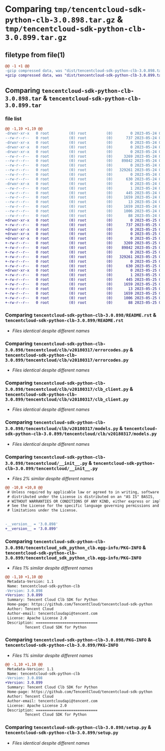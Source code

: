 # Comparing `tmp/tencentcloud-sdk-python-clb-3.0.898.tar.gz` & `tmp/tencentcloud-sdk-python-clb-3.0.899.tar.gz`

## filetype from file(1)

```diff
@@ -1 +1 @@
-gzip compressed data, was "dist/tencentcloud-sdk-python-clb-3.0.898.tar", last modified: Wed May 24 01:52:40 2023, max compression
+gzip compressed data, was "dist/tencentcloud-sdk-python-clb-3.0.899.tar", last modified: Thu May 25 00:21:59 2023, max compression
```

## Comparing `tencentcloud-sdk-python-clb-3.0.898.tar` & `tencentcloud-sdk-python-clb-3.0.899.tar`

### file list

```diff
@@ -1,19 +1,19 @@
-drwxr-xr-x   0 root         (0) root         (0)        0 2023-05-24 01:52:40.000000 tencentcloud-sdk-python-clb-3.0.898/
--rw-r--r--   0 root         (0) root         (0)      737 2023-05-24 01:52:39.000000 tencentcloud-sdk-python-clb-3.0.898/README.rst
-drwxr-xr-x   0 root         (0) root         (0)        0 2023-05-24 01:52:40.000000 tencentcloud-sdk-python-clb-3.0.898/tencentcloud/
-drwxr-xr-x   0 root         (0) root         (0)        0 2023-05-24 01:52:40.000000 tencentcloud-sdk-python-clb-3.0.898/tencentcloud/clb/
-drwxr-xr-x   0 root         (0) root         (0)        0 2023-05-24 01:52:40.000000 tencentcloud-sdk-python-clb-3.0.898/tencentcloud/clb/v20180317/
--rw-r--r--   0 root         (0) root         (0)     3269 2023-05-24 01:52:39.000000 tencentcloud-sdk-python-clb-3.0.898/tencentcloud/clb/v20180317/errorcodes.py
--rw-r--r--   0 root         (0) root         (0)    89842 2023-05-24 01:52:39.000000 tencentcloud-sdk-python-clb-3.0.898/tencentcloud/clb/v20180317/clb_client.py
--rw-r--r--   0 root         (0) root         (0)        0 2023-05-24 01:52:39.000000 tencentcloud-sdk-python-clb-3.0.898/tencentcloud/clb/v20180317/__init__.py
--rw-r--r--   0 root         (0) root         (0)   329261 2023-05-24 01:52:39.000000 tencentcloud-sdk-python-clb-3.0.898/tencentcloud/clb/v20180317/models.py
--rw-r--r--   0 root         (0) root         (0)        0 2023-05-24 01:52:39.000000 tencentcloud-sdk-python-clb-3.0.898/tencentcloud/clb/__init__.py
--rw-r--r--   0 root         (0) root         (0)      630 2023-05-24 01:52:39.000000 tencentcloud-sdk-python-clb-3.0.898/tencentcloud/__init__.py
-drwxr-xr-x   0 root         (0) root         (0)        0 2023-05-24 01:52:40.000000 tencentcloud-sdk-python-clb-3.0.898/tencentcloud_sdk_python_clb.egg-info/
--rw-r--r--   0 root         (0) root         (0)        1 2023-05-24 01:52:40.000000 tencentcloud-sdk-python-clb-3.0.898/tencentcloud_sdk_python_clb.egg-info/dependency_links.txt
--rw-r--r--   0 root         (0) root         (0)      445 2023-05-24 01:52:40.000000 tencentcloud-sdk-python-clb-3.0.898/tencentcloud_sdk_python_clb.egg-info/SOURCES.txt
--rw-r--r--   0 root         (0) root         (0)     1659 2023-05-24 01:52:40.000000 tencentcloud-sdk-python-clb-3.0.898/tencentcloud_sdk_python_clb.egg-info/PKG-INFO
--rw-r--r--   0 root         (0) root         (0)       13 2023-05-24 01:52:40.000000 tencentcloud-sdk-python-clb-3.0.898/tencentcloud_sdk_python_clb.egg-info/top_level.txt
--rw-r--r--   0 root         (0) root         (0)     1659 2023-05-24 01:52:40.000000 tencentcloud-sdk-python-clb-3.0.898/PKG-INFO
--rw-r--r--   0 root         (0) root         (0)     1006 2023-05-24 01:52:39.000000 tencentcloud-sdk-python-clb-3.0.898/setup.py
--rw-r--r--   0 root         (0) root         (0)       88 2023-05-24 01:52:40.000000 tencentcloud-sdk-python-clb-3.0.898/setup.cfg
+drwxr-xr-x   0 root         (0) root         (0)        0 2023-05-25 00:21:59.000000 tencentcloud-sdk-python-clb-3.0.899/
+-rw-r--r--   0 root         (0) root         (0)      737 2023-05-25 00:21:57.000000 tencentcloud-sdk-python-clb-3.0.899/README.rst
+drwxr-xr-x   0 root         (0) root         (0)        0 2023-05-25 00:21:59.000000 tencentcloud-sdk-python-clb-3.0.899/tencentcloud/
+drwxr-xr-x   0 root         (0) root         (0)        0 2023-05-25 00:21:59.000000 tencentcloud-sdk-python-clb-3.0.899/tencentcloud/clb/
+drwxr-xr-x   0 root         (0) root         (0)        0 2023-05-25 00:21:59.000000 tencentcloud-sdk-python-clb-3.0.899/tencentcloud/clb/v20180317/
+-rw-r--r--   0 root         (0) root         (0)     3269 2023-05-25 00:21:57.000000 tencentcloud-sdk-python-clb-3.0.899/tencentcloud/clb/v20180317/errorcodes.py
+-rw-r--r--   0 root         (0) root         (0)    89842 2023-05-25 00:21:57.000000 tencentcloud-sdk-python-clb-3.0.899/tencentcloud/clb/v20180317/clb_client.py
+-rw-r--r--   0 root         (0) root         (0)        0 2023-05-25 00:21:57.000000 tencentcloud-sdk-python-clb-3.0.899/tencentcloud/clb/v20180317/__init__.py
+-rw-r--r--   0 root         (0) root         (0)   329261 2023-05-25 00:21:57.000000 tencentcloud-sdk-python-clb-3.0.899/tencentcloud/clb/v20180317/models.py
+-rw-r--r--   0 root         (0) root         (0)        0 2023-05-25 00:21:57.000000 tencentcloud-sdk-python-clb-3.0.899/tencentcloud/clb/__init__.py
+-rw-r--r--   0 root         (0) root         (0)      630 2023-05-25 00:21:57.000000 tencentcloud-sdk-python-clb-3.0.899/tencentcloud/__init__.py
+drwxr-xr-x   0 root         (0) root         (0)        0 2023-05-25 00:21:59.000000 tencentcloud-sdk-python-clb-3.0.899/tencentcloud_sdk_python_clb.egg-info/
+-rw-r--r--   0 root         (0) root         (0)        1 2023-05-25 00:21:59.000000 tencentcloud-sdk-python-clb-3.0.899/tencentcloud_sdk_python_clb.egg-info/dependency_links.txt
+-rw-r--r--   0 root         (0) root         (0)      445 2023-05-25 00:21:59.000000 tencentcloud-sdk-python-clb-3.0.899/tencentcloud_sdk_python_clb.egg-info/SOURCES.txt
+-rw-r--r--   0 root         (0) root         (0)     1659 2023-05-25 00:21:59.000000 tencentcloud-sdk-python-clb-3.0.899/tencentcloud_sdk_python_clb.egg-info/PKG-INFO
+-rw-r--r--   0 root         (0) root         (0)       13 2023-05-25 00:21:59.000000 tencentcloud-sdk-python-clb-3.0.899/tencentcloud_sdk_python_clb.egg-info/top_level.txt
+-rw-r--r--   0 root         (0) root         (0)     1659 2023-05-25 00:21:59.000000 tencentcloud-sdk-python-clb-3.0.899/PKG-INFO
+-rw-r--r--   0 root         (0) root         (0)     1006 2023-05-25 00:21:57.000000 tencentcloud-sdk-python-clb-3.0.899/setup.py
+-rw-r--r--   0 root         (0) root         (0)       88 2023-05-25 00:21:59.000000 tencentcloud-sdk-python-clb-3.0.899/setup.cfg
```

### Comparing `tencentcloud-sdk-python-clb-3.0.898/README.rst` & `tencentcloud-sdk-python-clb-3.0.899/README.rst`

 * *Files identical despite different names*

### Comparing `tencentcloud-sdk-python-clb-3.0.898/tencentcloud/clb/v20180317/errorcodes.py` & `tencentcloud-sdk-python-clb-3.0.899/tencentcloud/clb/v20180317/errorcodes.py`

 * *Files identical despite different names*

### Comparing `tencentcloud-sdk-python-clb-3.0.898/tencentcloud/clb/v20180317/clb_client.py` & `tencentcloud-sdk-python-clb-3.0.899/tencentcloud/clb/v20180317/clb_client.py`

 * *Files identical despite different names*

### Comparing `tencentcloud-sdk-python-clb-3.0.898/tencentcloud/clb/v20180317/models.py` & `tencentcloud-sdk-python-clb-3.0.899/tencentcloud/clb/v20180317/models.py`

 * *Files identical despite different names*

### Comparing `tencentcloud-sdk-python-clb-3.0.898/tencentcloud/__init__.py` & `tencentcloud-sdk-python-clb-3.0.899/tencentcloud/__init__.py`

 * *Files 2% similar despite different names*

```diff
@@ -10,8 +10,8 @@
 # Unless required by applicable law or agreed to in writing, software
 # distributed under the License is distributed on an "AS IS" BASIS,
 # WITHOUT WARRANTIES OR CONDITIONS OF ANY KIND, either express or implied.
 # See the License for the specific language governing permissions and
 # limitations under the License.
 
 
-__version__ = '3.0.898'
+__version__ = '3.0.899'
```

### Comparing `tencentcloud-sdk-python-clb-3.0.898/tencentcloud_sdk_python_clb.egg-info/PKG-INFO` & `tencentcloud-sdk-python-clb-3.0.899/tencentcloud_sdk_python_clb.egg-info/PKG-INFO`

 * *Files 1% similar despite different names*

```diff
@@ -1,10 +1,10 @@
 Metadata-Version: 1.1
 Name: tencentcloud-sdk-python-clb
-Version: 3.0.898
+Version: 3.0.899
 Summary: Tencent Cloud Clb SDK for Python
 Home-page: https://github.com/TencentCloud/tencentcloud-sdk-python
 Author: Tencent Cloud
 Author-email: tencentcloudapi@tencent.com
 License: Apache License 2.0
 Description: ============================
         Tencent Cloud SDK for Python
```

### Comparing `tencentcloud-sdk-python-clb-3.0.898/PKG-INFO` & `tencentcloud-sdk-python-clb-3.0.899/PKG-INFO`

 * *Files 1% similar despite different names*

```diff
@@ -1,10 +1,10 @@
 Metadata-Version: 1.1
 Name: tencentcloud-sdk-python-clb
-Version: 3.0.898
+Version: 3.0.899
 Summary: Tencent Cloud Clb SDK for Python
 Home-page: https://github.com/TencentCloud/tencentcloud-sdk-python
 Author: Tencent Cloud
 Author-email: tencentcloudapi@tencent.com
 License: Apache License 2.0
 Description: ============================
         Tencent Cloud SDK for Python
```

### Comparing `tencentcloud-sdk-python-clb-3.0.898/setup.py` & `tencentcloud-sdk-python-clb-3.0.899/setup.py`

 * *Files identical despite different names*

